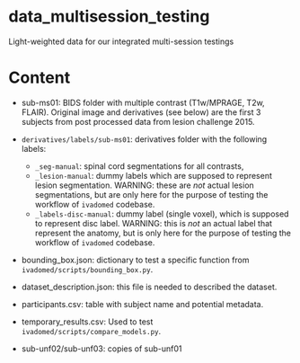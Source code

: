 # data_multisession_testing
Light-weighted data for our integrated multi-session testings

# Content
* sub-ms01: BIDS folder with multiple contrast (T1w/MPRAGE, T2w, FLAIR). Original image and derivatives (see below) are the first 3 subjects from post processed data from lesion challenge 2015. 
* `derivatives/labels/sub-ms01`: derivatives folder with the following labels:
  * `_seg-manual`: spinal cord segmentations for all contrasts,
  * `_lesion-manual`: dummy labels which are supposed to represent lesion segmentation. WARNING: these are *not* actual lesion segmentations, but are only here for the purpose of testing the workflow of `ivadomed` codebase.
  * `_labels-disc-manual`: dummy label (single voxel), which is supposed to represent disc label. WARNING: this is *not* an actual label that represent the anatomy, but is only here for the purpose of testing the workflow of `ivadomed` codebase.
* bounding\_box.json: dictionary to test a specific function from `ivadomed/scripts/bounding_box.py`.
* dataset\_description.json: this file is needed to described the dataset.
* participants.csv: table with subject name and potential metadata.
* temporary\_results.csv: Used to test `ivadomed/scripts/compare_models.py`.

* sub-unf02/sub-unf03: copies of sub-unf01
